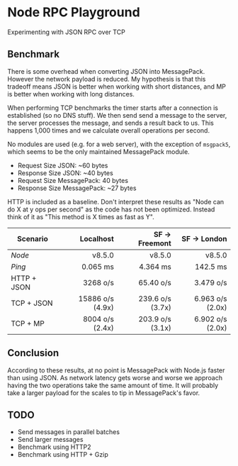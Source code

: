 # Node RPC Playground

Experimenting with JSON RPC over TCP

## Benchmark

There is some overhead when converting JSON into MessagePack. However the network payload is reduced. My hypothesis is that this tradeoff means JSON is better when working with short distances, and MP is better when working with long distances.

When performing TCP benchmarks the timer starts after a connection is established (so no DNS stuff). We then send send a message to the server, the server processes the message, and sends a result back to us. This happens 1,000 times and we calculate overall operations per second.

No modules are used (e.g. for a web server), with the exception of `msgpack5`, which seems to be the only maintained MessagePack module.

* Request Size JSON: ~60 bytes
* Response Size JSON: ~40 bytes
* Request Size MessagePack: 40 bytes
* Response Size MessagePack: ~27 bytes

HTTP is included as a baseline. Don't interpret these results as "Node can do X at y ops per second" as the code has not been optimized. Instead think of it as "This method is X times as fast as Y".

| Scenario    | Localhost         | SF -> Freemont    | SF -> London      |
|-------------|------------------:|------------------:|------------------:|
| _Node_      | v8.5.0            | v8.5.0            | v8.5.0            |
| _Ping_      | 0.065 ms          | 4.364 ms          | 142.5 ms          |
| HTTP + JSON | 3268 o/s          | 65.40 o/s         | 3.479 o/s         |
| TCP + JSON  | 15886 o/s (4.9x)  | 239.6 o/s (3.7x)  | 6.963 o/s (2.0x)  |
| TCP + MP    | 8004 o/s (2.4x)   | 203.9 o/s (3.1x)  | 6.902 o/s (2.0x)  |

## Conclusion

According to these results, at no point is MessagePack with Node.js faster than using JSON. As network latency gets worse and worse we approach having the two operations take the same amount of time. It will probably take a larger payload for the scales to tip in MessagePack's favor.

## TODO

* Send messages in parallel batches
* Send larger messages
* Benchmark using HTTP2
* Benchmark using HTTP + Gzip
